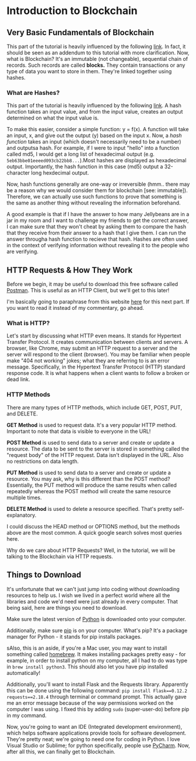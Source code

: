 # Introduction to Blockchain

## Very Basic Fundamentals of Blockchain 
This part of the tutorial is heavily influenced by the following [link](https://hackernoon.com/learn-blockchains-by-building-one-117428612f46). In fact, it should be seen as an addendum to this tutorial with more clarification. Now, what is Blockchain? It's an immutable (not changeable), sequential chain of records. Such records are called **blocks.** They contain transactions or any type of data you want to store in them. They're linked together using hashes. 

### What are Hashes?
This part of the tutorial is heavily influenced by the following [link](https://learncryptography.com/hash-functions/what-are-hash-functions). A hash function takes an input value, and from the input value, creates an output determined on what the input value is. 

To make this easier, consider a simple function: y = f(x). A function will take an input, x, and give out the output (y) based on the input x. Now, a *hash function* takes an input (which doesn't necessarily need to be a number) and outputsa hash. For example, if I were to input "hello" into a function called md5, I would get a long list of hexadecimal output (e.g. `5eb63bbe01eeeed093cb22bb8...`).Most hashes are displayed as hexadecimal output. Importantly, the hash function in this case (md5) output a 32-character long hexdecimal output. 

Now, hash functions generally are one-way or irreversible (hmm.. there may be a reason why we would consider them for blockchain [see: immutable]). Therefore, we can actually use such functions to prove that something is the same as another thing without revealing the information beforehand. 

A good example is that if I have the answer to how many Jellybeans are in a jar in my room and I want to challenge my friends to get the correct answer, I can make sure that they won't cheat by asking them to compare the hash that they receive from their answer to a hash that I give them. I can run the answer througha hash function to recieve that hash. Hashes are often used in the context of verifying information without revealing it to the people who are verifying. 

##  HTTP Requests & How They Work

Before we begin, it may be useful to download this free software called [Postman](https://www.getpostman.com/). This is useful as an HTTP Client, but we'll get to this later! 

I'm basically going to paraphrase from this website [here](https://www.w3schools.com/tags/ref_httpmethods.asp) for this next part. If you want to read it instead of my commentary, go ahead. 

### What is HTTP?

Let's start by discussing what HTTP even means. It stands for Hypertext Transfer Protocol. It creates communication between clients and servers. A browser, like Chrome, may submit an HTTP request to a server and the server will respond to the client (browser). You may be familiar when people make "404 not working" jokes; what they are referring to is an error message. Specifically, in the Hypertext Transfer Protocol (HTTP) standard response code. It is what happens when a client wants to follow a broken or dead link. 

### HTTP Methods

There are many types of HTTP methods, which include GET, POST, PUT, and DELETE. 

**GET Method** is used to request data. It's a very popular HTTP method. Important to note that data is visible to everyone in the URL!

**POST Method** is used to send data to a server and create or update a resource. The data to be sent to the server is stored in something called the "request body" of the HTTP request. Data isn't displayed in the URL. Also no restrictions on data length. 

**PUT Method** is used to send data to a server and create or update a resource. You may ask, why is this different than the POST method? Essentially, the PUT method will produce the same results when called repeatedly whereas the POST method will create the same resource multiple times. 

**DELETE Method** is used to delete a resource specified. That's pretty self-explanatory. 

I could discuss the HEAD method or OPTIONS method, but the methods above are the most common. A quick google search solves most queries here. 

Why do we care about HTTP Requests? Well, in the tutorial, we will be talking to the Blockchain via HTTP requests. 

## Things to Download 

It's unfortunate that we can't just jump into coding without downloading resources to help us. I wish we lived in a perfect world where all the libraries and code we'd need were just already in every computer. That being said, here are things you need to download. 

Make sure the latest version of [Python](https://www.python.org/downloads/) is downloaded onto your computer. 

Additionally, make sure [pip](https://www.makeuseof.com/tag/install-pip-for-python/) is on your computer. What's pip? It's a package manager for Python - it stands for pip installs packages. 

sAlso, this is an aside, if you're a Mac user, you may want to install something called [homebrew](https://brew.sh/). It makes installing packages pretty easy - for example, in order to install python on my computer, all I had to do was type in `brew install python3`. This should also let you have pip installed automatically! 

Additionally, you'll want to install Flask and the Requests library. Apparently this can be done using the following command: `pip install Flask==0.12.2 requests==2.18.4` through terminal or command prompt. This actually gave me an error message because of the way permissions worked on the computer I was using. I fixed this by adding `sudo` (super-user-do) before pip in my command. 

Now, you're going to want an IDE (Integrated development environment), which helps software applications provide tools for software development. They're pretty neat; we're going to need one for coding in Python. I love Visual Studio or Sublime; for python specifically, people use [PyCharm](https://www.jetbrains.com/pycharm/). Now, after all this, we can finally get to Blockchain. 